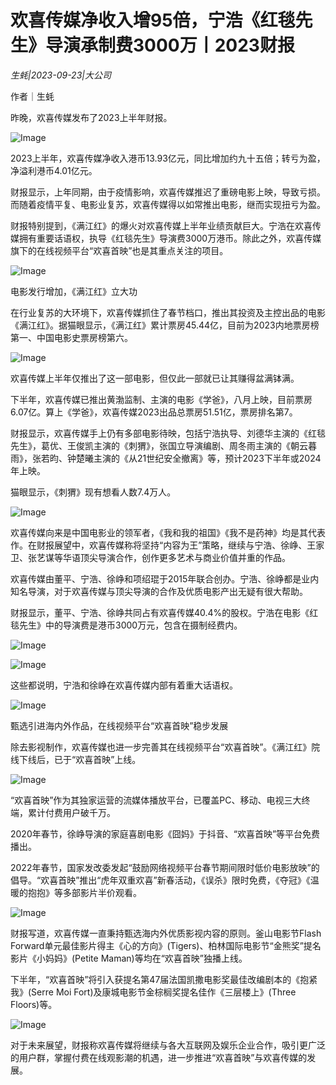 # 欢喜传媒净收入增95倍，宁浩《红毯先生》导演承制费3000万丨2023财报

*生蚝|2023-09-23|大公司*

作者｜生蚝

昨晚，欢喜传媒发布了2023上半年财报。

![Image](https://p3-sign.toutiaoimg.com/tos-cn-i-6w9my0ksvp/961f5a6586cb4b9786d92333b50f2b2f~tplv-tt-origin-asy2:5aS05p2hQOWoseS5kOi1hOacrOiuug==.image?_iz=58558&from=article.pc_detail&x-expires=1696081590&x-signature=p8q6vLMcqsc4tZDrV3lwziXrGbk%3D)

2023上半年，欢喜传媒净收入港币13.93亿元，同比增加约九十五倍；转亏为盈，净溢利港币4.01亿元。

财报显示，上年同期，由于疫情影响，欢喜传媒推迟了重磅电影上映，导致亏损。而随着疫情平复、电影业复苏，欢喜传媒得以如常推出电影，继而实现扭亏为盈。

财报特别提到，《满江红》的爆火对欢喜传媒上半年业绩贡献巨大。宁浩在欢喜传媒拥有重要话语权，执导《红毯先生》导演费3000万港币。除此之外，欢喜传媒旗下的在线视频平台“欢喜首映”也是其重点关注的项目。

![Image](https://p3-sign.toutiaoimg.com/tos-cn-i-6w9my0ksvp/307da5b818f041cf81227ec7f1f64a44~tplv-tt-origin-asy2:5aS05p2hQOWoseS5kOi1hOacrOiuug==.image?_iz=58558&from=article.pc_detail&x-expires=1696081590&x-signature=V0%2F2wQZuT7Z%2BuowVfuDZ6L2JIkc%3D)

电影发行增加，《满江红》立大功

在行业复苏的大环境下，欢喜传媒抓住了春节档口，推出其投资及主控出品的电影《满江红》。据猫眼显示，《满江红》累计票房45.44亿，目前为2023内地票房榜第一、中国电影史票房榜第六。

![Image](https://p3-sign.toutiaoimg.com/tos-cn-i-6w9my0ksvp/67f05e26530a448e97e9be41de34c55d~tplv-tt-origin-asy2:5aS05p2hQOWoseS5kOi1hOacrOiuug==.image?_iz=58558&from=article.pc_detail&x-expires=1696081590&x-signature=pGsXXd67Goe%2BVhImHtS63O0W6tc%3D)

欢喜传媒上半年仅推出了这一部电影，但仅此一部就已让其赚得盆满钵满。

下半年，欢喜传媒已推出黄渤监制、主演的电影《学爸》，八月上映，目前票房6.07亿。算上《学爸》，欢喜传媒2023出品总票房51.51亿，票房排名第7。

财报显示，欢喜传媒手上仍有多部电影待映，包括宁浩执导、刘德华主演的《红毯先生》，葛优、王俊凯主演的《刺猬》，张国立导演编剧、周冬雨主演的《朝云暮雨》，张若昀、钟楚曦主演的《从21世纪安全撤离》等，预计2023下半年或2024年上映。

猫眼显示，《刺猬》现有想看人数7.4万人。

![Image](https://p3-sign.toutiaoimg.com/tos-cn-i-6w9my0ksvp/e078753788764060bf64ce57f25a72f5~tplv-tt-origin-asy2:5aS05p2hQOWoseS5kOi1hOacrOiuug==.image?_iz=58558&from=article.pc_detail&x-expires=1696081590&x-signature=jyWinjS%2FWNNqoWo6SF79o%2FklvGY%3D)

欢喜传媒向来是中国电影业的领军者，《我和我的祖国》《我不是药神》均是其代表作。在财报展望中，欢喜传媒称将坚持“内容为王”策略，继续与宁浩、徐峥、王家卫、张艺谋等华语顶尖导演合作，创作更多艺术与商业价值并重的作品。

欢喜传媒由董平、宁浩、徐峥和项绍琨于2015年联合创办。宁浩、徐峥都是业内知名导演，对于欢喜传媒与顶尖导演的合作及优质电影产出无疑有很大帮助。

财报显示，董平、宁浩、徐峥共同占有欢喜传媒40.4%的股权。宁浩在电影《红毯先生》中的导演费是港币3000万元，包含在摄制经费内。

![Image](https://p3-sign.toutiaoimg.com/tos-cn-i-6w9my0ksvp/e60a219696824439be2a66cc74848e0d~tplv-tt-origin-asy2:5aS05p2hQOWoseS5kOi1hOacrOiuug==.image?_iz=58558&from=article.pc_detail&x-expires=1696081590&x-signature=sgzQOsvDot2YyPfitI%2F4RRMhhe8%3D)

![Image](https://p3-sign.toutiaoimg.com/tos-cn-i-6w9my0ksvp/b6a184dc498d4e14918874d10f5cfecc~tplv-tt-origin-asy2:5aS05p2hQOWoseS5kOi1hOacrOiuug==.image?_iz=58558&from=article.pc_detail&x-expires=1696081590&x-signature=imL1szG7ktKuK4iaDAZPPV5gMRw%3D)

这些都说明，宁浩和徐峥在欢喜传媒内部有着重大话语权。

![Image](https://p26-sign.toutiaoimg.com/tos-cn-i-6w9my0ksvp/4071051b2ea64ad386b5b85627f1f42d~tplv-tt-origin-asy2:5aS05p2hQOWoseS5kOi1hOacrOiuug==.image?_iz=58558&from=article.pc_detail&x-expires=1696081590&x-signature=E4m0TkiVP4xymeHeMWOcTxik2uc%3D)

甄选引进海内外作品，在线视频平台“欢喜首映”稳步发展

除去影视制作，欢喜传媒也进一步完善其在线视频平台“欢喜首映”。《满江红》院线下线后，已于“欢喜首映”上线。

![Image](https://p3-sign.toutiaoimg.com/tos-cn-i-6w9my0ksvp/c5f2234d140f4978947922526f98186f~tplv-tt-origin-asy2:5aS05p2hQOWoseS5kOi1hOacrOiuug==.image?_iz=58558&from=article.pc_detail&x-expires=1696081590&x-signature=zTBX%2B22pGSWQV1rpNwj8gq0Jk%2Bs%3D)

“欢喜首映”作为其独家运营的流媒体播放平台，已覆盖PC、移动、电视三大终端，累计付费用户破千万。

2020年春节，徐峥导演的家庭喜剧电影《囧妈》于抖音、“欢喜首映”等平台免费播出。

2022年春节，国家发改委发起“鼓励网络视频平台春节期间限时低价电影放映”的倡导。“欢喜首映”推出“虎年双重欢喜”新春活动，《误杀》限时免费，《夺冠》《温暖的抱抱》等多部影片半价观看。

![Image](https://p3-sign.toutiaoimg.com/tos-cn-i-6w9my0ksvp/44c34e9f1bed442083436b722a2e80c2~tplv-tt-origin-asy2:5aS05p2hQOWoseS5kOi1hOacrOiuug==.image?_iz=58558&from=article.pc_detail&x-expires=1696081590&x-signature=ZJFZKqpyHu6D791XeafAFIKad8E%3D)

财报写道，欢喜传媒一直秉持甄选海内外优质影视内容的原则。釜山电影节Flash Forward单元最佳影片得主《心的方向》(Tigers)、柏林国际电影节“金熊奖”提名影片《小妈妈》(Petite Maman)等均在“欢喜首映”独播上线。

下半年，“欢喜首映”将引入获提名第47届法国凯撒电影奖最佳改编剧本的《抱紧我》(Serre Moi Fort)及康城电影节金棕榈奖提名佳作《三层楼上》(Three Floors)等。

![Image](https://p3-sign.toutiaoimg.com/tos-cn-i-6w9my0ksvp/3911fd1e86c04ef6b24d3c3acdaa40f7~tplv-tt-origin-asy2:5aS05p2hQOWoseS5kOi1hOacrOiuug==.image?_iz=58558&from=article.pc_detail&x-expires=1696081590&x-signature=Yu4Y6golhQjyQtwzRw%2BZB8BX%2B%2FU%3D)

对于未来展望，财报称欢喜传媒将继续与各大互联网及娱乐企业合作，吸引更广泛的用户群，掌握付费在线观影潮的机遇，进一步推进“欢喜首映”与欢喜传媒的发展。

